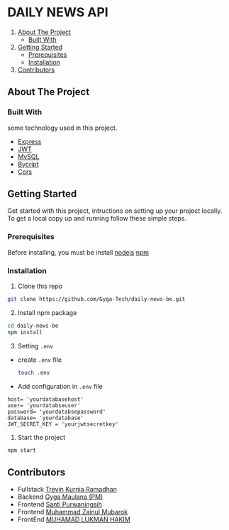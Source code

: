 # DAILY NEWS API

<!-- NAVIGATION -->
<ol>
    <li>
      <a href="#about-the-project">About The Project</a>
      <ul>
        <li><a href="#built-with">Built With</a></li>
      </ul>
    </li>
    <li>
      <a href="#getting-started">Getting Started</a>
      <ul>
        <li><a href="#prerequisites">Prerequisites</a></li>
        <li><a href="#installation">Installation</a></li>
      </ul>
    </li>
    <li><a href="#contributors">Contributors</a></li>
  </ol>

<!-- ABOUT THE PROJECT -->

## About The Project

### Built With

some technology used in this project.

- [Express](https://expressjs.com)
- [JWT](https://jwt.io)
- [MySQL](https://mysql.com)
- [Bycript](https://www.npmjs.com/package/bcrypt)
- [Cors](https://www.npmjs.com/package/cors)

<!-- GETTING STARTED -->

## Getting Started

Get started with this project, intructions on setting up your project locally.
To get a local copy up and running follow these simple steps.

### Prerequisites

Before installing, you must be install [nodejs](https://nodejs.org) [npm](https://docs.npmjs.com/cli/v6/commands/npm-install)

### Installation

1. Clone this repo

```sh
git clone https://github.com/Gyga-Tech/daily-news-be.git
```

2. Install npm package

```sh
cd daily-news-be
npm install
```

3. Setting `.env`

- create `.env` file

  ```sh
  touch .env
  ```

- Add configuration in `.env` file

```
host= 'yourdatabasehost'
user= 'yourdatabseuser'
password= 'yourdatabsepassword'
database= 'yourdatabase'
JWT_SECRET_KEY = 'yourjwtsecretkey'
```


1. Start the project

```sh
npm start
```

<!-- Contributors -->

## Contributors

- Fullstack [Trevin Kurnia Ramadhan](https://github.com/trevinkur)
- Backend [Gyga Maulana (PM)](https://github.com/GygaMaulana)
- Frontend [Santi Purwaningsih](https://github.com/santipn)
- Frontend [Muhammad Zainul Mubarok](https://github.com/zainulmbrk)
- FrontEnd [MUHAMAD LUKMAN HAKIM](https://github.com/hlukman86)
